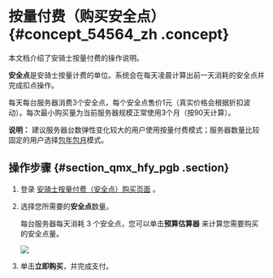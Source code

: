 # 按量付费（购买安全点） {#concept_54564_zh .concept}

本文档介绍了安骑士按量付费的操作说明。

 **安全点**是安骑士按量计费的单位。系统会在每天凌晨计算出前一天消耗的安全点并完成扣点操作。

每天每台服务器消费3个安全点，每个安全点售价1元（真实价格会根据折扣波动）。每次最小购买量为当前服务器规模正常使用3个月（按90天计算）。

**说明：** 建议服务器台数弹性变化较大的用户使用按量付费模式；服务器数量比较固定的用户选择[包年包月](cn.zh-CN/产品定价/计费方式/包年包月.md#)模式。

## 操作步骤 {#section_qmx_hfy_pgb .section}

1.  登录 [安骑士按量付费（安全点）购买页面](https://common-buy.aliyun.com/?commodityCode=vipaegisbag) 。
2.  选择您所需要的**安全点**数量。

    每台服务器每天消耗 3 个安全点，您可以单击**预算估算器** 来计算您需要购买的安全点量。

    ![](http://static-aliyun-doc.oss-cn-hangzhou.aliyuncs.com/assets/img/81977/154892394838371_zh-CN.png)

3.  单击**立即购买**，并完成支付。

